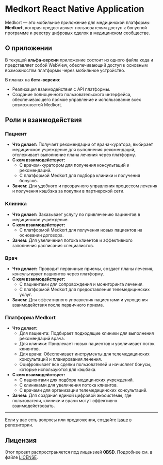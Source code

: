 # Medkort React Native Application

Medkort — это мобильное приложение для медицинской платформы **Medkort**, которая предоставляет пользователям доступ к бонусной программе и реестру цифровых сделок в медицинском сообществе.

## О приложении

В текущей **альфа-версии** приложение состоит из одного файла кода и представляет собой WebView, обеспечивающий доступ к основным возможностям платформы через мобильное устройство. 

В планах на **бета-версию**:
- Реализация взаимодействия с API платформы.
- Создание полноценного пользовательского интерфейса, обеспечивающего прямое управление и использование всех возможностей Medkort.

## Роли и взаимодействия

### Пациент
- **Что делает:** Получает рекомендации от врача-куратора, выбирает медицинское учреждение для выполнения рекомендаций, отслеживает выполнение плана лечения через платформу.
- **С кем взаимодействует:**
  - С врачом-куратором для получения консультаций и рекомендаций.
  - С платформой Medkort для подбора клиники и получения бонусов.
- **Зачем:** Для удобного и прозрачного управления процессом лечения и получения кэшбэка за покупки в партнерской сети.

### Клиника
- **Что делает:** Заказывает услугу по привлечению пациентов в медицинское учреждение.
- **С кем взаимодействует:**
  - С платформой Medkort для получения новых пациентов на основании договора.
- **Зачем:** Для увеличения потока клиентов и эффективного заполнения расписания специалистов.

### Врач
- **Что делает:** Проводит первичные приемы, создает планы лечения, консультирует пациентов через платформу.
- **С кем взаимодействует:**
  - С пациентами для сопровождения и мониторинга лечения.
  - С платформой Medkort для предоставления телемедицинских услуг.
- **Зачем:** Для эффективного управления пациентами и упрощения взаимодействия после первичного приема.

### Платформа Medkort
- **Что делает:** 
  - Для пациента: Подбирает подходящие клиники для выполнения рекомендаций врача.
  - Для клиники: Привлекает новых пациентов и увеличивает поток клиентов.
  - Для врача: Обеспечивает инструменты для телемедицинских консультаций и планирования лечения.
  - Оцифровывает все сделки пользователей и начисляет бонусы, которые используются для кэшбэка.
- **С кем взаимодействует:**
  - С пациентами для подбора медицинских учреждений.
  - С клиниками для увеличения потока клиентов.
  - С врачами для организации телемедицинских консультаций.
- **Зачем:** Для создания единой цифровой экосистемы, где пользователи, клиники и врачи могут эффективно взаимодействовать.

---

Если у вас есть вопросы или предложения, создайте [issue](https://github.com/GODAOSOFTWARE/medkort_react_native/issues) в репозитории.

## Лицензия

Этот проект распространяется под лицензией **0BSD**. Подробнее см. в файле [LICENSE](./LICENSE).
